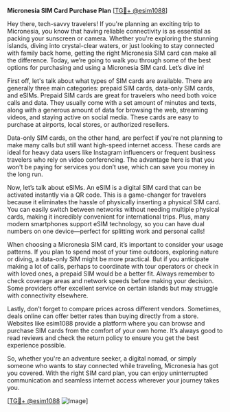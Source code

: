 **Micronesia SIM Card Purchase Plan** [[TG💪+ @esim1088](https://t.me/s/esim1088)]

Hey there, tech-savvy travelers! If you're planning an exciting trip to Micronesia, you know that having reliable connectivity is as essential as packing your sunscreen or camera. Whether you're exploring the stunning islands, diving into crystal-clear waters, or just looking to stay connected with family back home, getting the right Micronesia SIM card can make all the difference. Today, we’re going to walk you through some of the best options for purchasing and using a Micronesia SIM card. Let’s dive in!

First off, let's talk about what types of SIM cards are available. There are generally three main categories: prepaid SIM cards, data-only SIM cards, and eSIMs. Prepaid SIM cards are great for travelers who need both voice calls and data. They usually come with a set amount of minutes and texts, along with a generous amount of data for browsing the web, streaming videos, and staying active on social media. These cards are easy to purchase at airports, local stores, or authorized resellers.

Data-only SIM cards, on the other hand, are perfect if you're not planning to make many calls but still want high-speed internet access. These cards are ideal for heavy data users like Instagram influencers or frequent business travelers who rely on video conferencing. The advantage here is that you won't be paying for services you don’t use, which can save you money in the long run.

Now, let’s talk about eSIMs. An eSIM is a digital SIM card that can be activated instantly via a QR code. This is a game-changer for travelers because it eliminates the hassle of physically inserting a physical SIM card. You can easily switch between networks without needing multiple physical cards, making it incredibly convenient for international trips. Plus, many modern smartphones support eSIM technology, so you can have dual numbers on one device—perfect for splitting work and personal calls!

When choosing a Micronesia SIM card, it’s important to consider your usage patterns. If you plan to spend most of your time outdoors, exploring nature or diving, a data-only SIM might be more practical. But if you anticipate making a lot of calls, perhaps to coordinate with tour operators or check in with loved ones, a prepaid SIM would be a better fit. Always remember to check coverage areas and network speeds before making your decision. Some providers offer excellent service on certain islands but may struggle with connectivity elsewhere.

Lastly, don’t forget to compare prices across different vendors. Sometimes, deals online can offer better rates than buying directly from a store. Websites like esim1088 provide a platform where you can browse and purchase SIM cards from the comfort of your own home. It’s always good to read reviews and check the return policy to ensure you get the best experience possible.

So, whether you're an adventure seeker, a digital nomad, or simply someone who wants to stay connected while traveling, Micronesia has got you covered. With the right SIM card plan, you can enjoy uninterrupted communication and seamless internet access wherever your journey takes you.

[[TG💪+ @esim1088](https://t.me/s/esim1088) ![Image](https://i.postimg.cc/Y0z9fWf4/image.png)]
